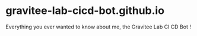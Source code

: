 # gravitee-lab-cicd-bot.github.io
Everything you ever wanted to know about me, the Gravitee Lab CI CD Bot ! 
